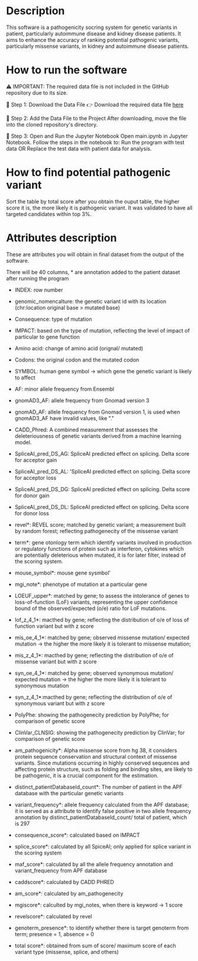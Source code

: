 # Description
This software is a pathogenicity socring system for genetic variants in patient, particularly autoimmune disease and kidney disease patients.
It aims to enhance the accuracy of ranking potential pathogenic variants, particularly missense variants, in kidney and autoimmune disease patients.

# How to run the software
⚠️ IMPORTANT: The required data file is not included in the GitHub repository due to its size.

🔹 Step 1: Download the Data File
    👉 Download the required data file [here](https://drive.google.com/file/d/1Lo4_9DeWrOemetByDw0wGuHLoQRTEcPM/view?usp=sharing)

🔹 Step 2: Add the Data File to the Project
    After downloading, move the file into the cloned repository's directory.

🔹 Step 3: Open and Run the Jupyter Notebook
    Open main.ipynb in Jupyter Notebook.
    Follow the steps in the notebook to:
    Run the program with test data OR
    Replace the test data with patient data for analysis.

# How to find potential pathogenic variant
Sort the table by total score after you obtain the ouput table, the higher score it is, the more likely it is pathogenic variant. It was validated to have all targeted candidates within top 3%.

# Attributes description 
These are attributes you will obtain in final dataset from the output of the software.

There will be 40 columns, * are annotation added to the patient dataset after running the program

- INDEX: row number

- genomic_nomencalture: the genetic variant id with its location (chr:location original base > mutated base)

- Consequence: type of mutation 

- IMPACT: based on the type of mutation, reflecting the level of impact of particular to gene function

- Amino acid: change of amino acid (orignal/ mutated)

- Codons: the original codon and the mutated codon

- SYMBOL: human gene symbol -> which gene the genetic variant is likely to affect

- AF: minor allele frequency from Ensembl

- gnomAD3_AF: allele frequency from Gnomad version 3

- gnomAD_AF: allele frequency from Gnomad version 1, is used when gnomAD3_AF have invalid values, like "."

- CADD_Phred: A combined measurement that assesses the deleteriousness of genetic variants derived from a machine learning model.

- SpliceAI_pred_DS_AG: SpliceAI predicted effect on splicing. Delta score for acceptor gain

- SpliceAI_pred_DS_AL: 'SpliceAI predicted effect on splicing. Delta score for acceptor loss

- SpliceAI_pred_DS_DG: SpliceAI predicted effect on splicing. Delta score for donor gain

- SpliceAI_pred_DS_DL: SpliceAI predicted effect on splicing. Delta score for donor loss 

- revel*: REVEL score; matched by genetic variant; a measurement built by random forest; reflecting pathogenecity of the missense variant

- term*: gene otonlogy term which identify variants involved in production or regulatory functions of protein such as interferon, cytokines which are potentially deleterious when mutated, it is for later filter, instead of the scoring system.

- mouse_symbol*: mouse gene sysmbol'

- mgi_note*: phenotype of mutation at a particular gene

-  LOEUF_upper*: matched by gene; to assess the intolerance of genes to loss-of-function (LoF) variants, representing the upper confidence bound of the observed/expected (o/e) ratio for LoF mutations.

- lof_z_4_1*: macthed by gene; reflecting the distribution of o/e of loss of function variant but with z score 

- mis_oe_4_1*: matched by gene; observed missense mutation/ expected mutation -> the higher the more likely it is tolerant to missense mutation; 

- mis_z_4_1*: macthed by gene; reflecting the distribution of o/e of missense variant but with z score 

- syn_oe_4_1*: matched by gene; observed synonymous mutation/ expected mutation -> the higher the more likely it is tolerant to synonymous mutation

- syn_z_4_1*:macthed by gene; reflecting the distribution of o/e of synonymous variant but with z score 

- PolyPhe: showing the pathogenecity prediction by PolyPhe; for comparison of genetic score

- ClinVar_CLNSIG: showing the pathogenecity prediction by ClinVar; for comparison of genetic score

- am_pathogenicity*: Alpha missense score from hg 38, it considers protein sequence conservation and structural context of missense variants. Since mutations occurring in highly conserved sequences and affecting protein structure, such as folding and binding sites, are likely to be pathogenic, it is a crucial component for the estimation.

- distinct_patientDatabaseId_count*: The number of patient in the APF database with the particular genetic variants

- variant_frequency*: allele frequency calculated from the APF database; it is served as a attribute to identify false positive in two allele frequency annotation by distinct_patientDatabaseId_count/ total of patient, which is 297

- consequence_score*: calculated based on IMPACT

- splice_score*: calculated by all SpiceAI; only applied for splice variant in the scoring system

- maf_score*: calculated by all the allele frequency annotation and  variant_frequency from APF database

- caddscore*: calculated by CADD PHRED  

- am_score*: calculated by am_pathogenecity 

- mgiscore*: calculted by mgi_notes, when there is keyword -> 1 score 

- revelscore*: calculated by revel  

- genoterm_presence*: to identify whether there is target genoterm from term; presence = 1, absence = 0

- total score*: obtained from sum of score/ maximum score of each variant type (missense, splice, and others)

